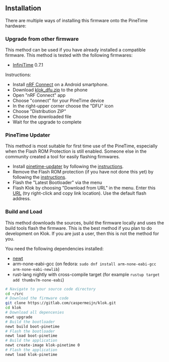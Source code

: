 <!--
SPDX-License-Identifier: CC-BY-SA-4.0
Copyright (C) 2020 Casper Meijn <casper@meijn.net>

This work is licensed under the Creative Commons Attribution-ShareAlike 4.0 International License. 
To view a copy of this license, visit http://creativecommons.org/licenses/by-sa/4.0/ or 
  send a letter to Creative Commons, PO Box 1866, Mountain View, CA 94042, USA.
-->

Installation
------------
There are multiple ways of installing this firmware onto the PineTime hardware:

### Upgrade from other firmware
This method can be used if you have already installed a compatible firmware. This method is tested with the following 
firmwares:
- [InfiniTime](https://github.com/JF002/Pinetime/) 0.7.1

Instructions:
- Install [nRF Connect](https://play.google.com/store/apps/details?id=no.nordicsemi.android.mcp) on a Android smartphone.
- Download [klok_dfu.zip](https://gitlab.com/caspermeijn/klok/-/jobs/artifacts/master/raw/dfu/klok_dfu.zip?job=deploy) to the phone
- Open "nRF Connect" app
- Choose "connect" for your PineTime device
- In the right-upper corner choose the "DFU" icon
- Choose "Distribution ZIP"
- Choose the downloaded file
- Wait for the upgrade to complete

### PineTime Updater
This method is most suitable for first time use of the PineTime, especially when the Flash ROM Protection is still 
enabled. Someone else in the community created a tool for easily flashing firmwares. 

- Install [pinetime-updater](https://github.com/lupyuen/pinetime-updater) by following the [instructions](https://github.com/lupyuen/pinetime-updater#how-to-run).
- Remove the Flash ROM protection (if you have not done this yet) by following the [instructions](https://github.com/lupyuen/pinetime-updater#remove-flash-rom-protection).
- Flash the "Latest Bootloader" via the menu
- Flash Klok by choosing "Download from URL" in the menu. Enter this [URL](https://gitlab.com/caspermeijn/klok/-/jobs/artifacts/master/raw/bin/targets/klok-pinetime/app/apps/klok/klok.img?job=build)
    (try right-click and copy link location). Use the default flash address.

### Build and Load
This method downloads the sources, build the firmware locally and uses the build tools flash the firmware. This is the
best method if you plan to do development on Klok. If you are just a user, then this is not the method for you.

You need the following dependencies installed:

- [newt](https://mynewt.apache.org/latest/get_started/index.html) 
- arm-none-eabi-gcc (on fedora: `sudo dnf install arm-none-eabi-gcc arm-none-eabi-newlib`)
- rust-lang nightly with cross-compile target (for example `rustup target add thumbv7m-none-eabi`)

```bash
# Navigate to your source code directory
cd ~/src
# Download the firmware code
git clone https://gitlab.com/caspermeijn/klok.git
cd klok
# Download all depencenies
newt upgrade
# Build the bootloader
newt build boot-pinetime
# Flash the bootloader
newt load boot-pinetime
# Build the application
newt create-image klok-pinetime 0
# Flash the application
newt load klok-pinetime
```  
